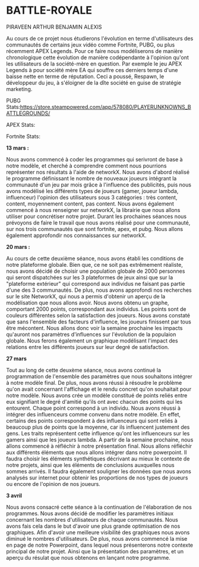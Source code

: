 # BATTLE-ROYALE
PIRAVEEN ARTHUR BENJAMIN ALEXIS

Au cours de ce projet nous étudierons l'évolution en terme d'utilisateurs des communautés de certains jeux vidéo comme Fortnite, PUBG, ou plus récemment APEX Legends. Pour ce faire nous modéliserons de manière chronologique cette évolution de manière codépendante à l'opinion qu'ont les utilisateurs de la société-mère en question. Par exemple le jeu APEX Legends à pour société mère EA qui souffre ces derniers temps d'une baisse nette en terme de réputation. Ceci a poussé, Respawn, le développeur du jeu, à s'éloigner de la dîte société en guise de stratégie marketing.


PUBG Stats:https://store.steampowered.com/app/578080/PLAYERUNKNOWNS_BATTLEGROUNDS/


APEX Stats:


Fortnite Stats:



**13 mars :**

Nous avons commencé à coder les programmes qui serivront de base à notre modèle, et cherché à comprendre
comment nous pourrions représenter nos résultats à l'aide de networkX. Nous avons d'abord réalisé le programme définissant
le nombre de nouveaux joueurs intégrant la communauté d'un jeu par mois grâce à l'influence des publicités, puis nous avons
modélisé les différents types de joueurs (gamer, joueur lambda, influenceur) l'opinion des utilisateurs sous 3 catégories : 
très content, content, moyennement content, pas content. Nous avons également commencé à nous renseigner sur networkX, la librairie
que nous allons utiliser pour concrétiser notre projet. 
Durant les prochaines séances nous prévoyons de faire le travail que nous avons réalisé pour une communauté, sur nos trois
communautés que sont fortnite, apex, et pubg. Nous allons également approfondir nos connaissances sur networkX.

**20 mars :**

Au cours de cette deuxième séance, nous avons établi les conditions de notre plateforme globale. Bien que, ce ne soit pas extrêmement réaliste, nous avons décidé de choisir une population globale de 2000 personnes qui seront dispatchées sur les 3 plateformes de jeux ainsi que sur la "plateforme extérieur" qui correspond aux individus ne faisant pas partie d'une des 3 communautés. 
De plus, nous avons approfondi nos recherches sur le site NetworkX, qui nous a permis d'obtenir un aperçu de la modélisation que nous allons avoir. Nous avons obtenu un graphe, comportant 2000 points, correspondant aux individus. Les points sont de couleurs différentes selon la satisfaction des joueurs. Nous avons constaté que sans l'ensemble des facteurs d'influence, les joueurs finissent par tous être mécontent. Nous allons donc voir la semaine prochaine les impacts qu'auront nos paramètres d'influences sur l'évolution de la populaion globale.
Nous ferons également un graphique modélisant l'impact des relations entre les différents joueurs sur leur degré de satisfaction.

**27 mars**

Tout au long de cette deuxème séance, nous avons continué la programmation de l'ensemble des paramètres que nous souhaitons intégrer à notre modèle final. De plus, nous avons réussi à résoudre le problème qu'on avait concernant l'affichage et le rendu concret qu'on souhaitait pour notre modèle. Nous avons crée un modèle constitué de points reliés entre eux signifiant le degré d'amitié qu'ils ont avec chacun des points qui les entourent. Chaque point correspond à un individu. Nous avons réussi à intégrer des influenceurs comme convenu dans notre modèle. En effet, certains des points correspondent à des influenceurs qui sont reliés à beaucoup plus de points que la moyenne, car ils influencent justement des gens. Les traits représentent cette influence qu'ont les influenceurs sur les gamers ainsi que les joueurs lambda.
À partir de la semaine prochaine, nous allons commencé à réfléchir à notre présentation final. Nous allons réfléchir aux différents éléments que nous allons intégrer dans notre powerpoint. Il faudra choisir les éléments synthétiques décrivant au mieux le contexte de notre projets, ainsi que les éléments de conclusions auxquelles nous sommes arrivés.
Il faudra également souligner les données que nous avons analysés sur internet pour obtenir les proportions de nos types de joueurs ou encore de l'opinion de nos joueurs.

**3 avril**

Nous avons consacré cette séance à la continuation de l'élaboration de nos programmes. Nous avons décidé de modifier les paramètres initiaux concernant les nombres d'utilisateurs de chaque communautés. Nous avons fais cela dans le but d'avoir une plus grande optimisation de nos graphiques. Afin d'avoir une meilleure visibilité des graphiques nous avons diminué le nombres d'utilisateurs. 
De plus, nous avons commencé la mise en page de notre Powerpoint, dans lequel nous présenterons notre contexte principal de notre projet. Ainsi que la présentation des paramètres, et un aperçu du résulat que nous obtenons en lançant notre programme.

